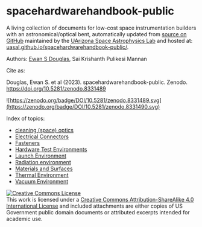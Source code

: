 # spacehardwarehandbook-public


A living collection of documents for low-cost space instrumentation builders with an astronomical/optical bent, automatically updated from [source on GitHub](https://github.com/uasal/spacehardwarehandbook-public) maintained by the [UArizona Space Astrophysics Lab](https://uasal.github.io) and hosted at: [uasal.github.io/spacehardwarehandbook-public/](https://uasal.github.io/spacehardwarehandbook-public/).


Authors: [Ewan S Douglas](https://www.ewandouglas.space/), Sai Krishanth Pulikesi Mannan

Cite as:

  Douglas, Ewan S. et al (2023). spacehardwarehandbook-public. Zenodo. https://doi.org/10.5281/zenodo.8331489
  
![https://zenodo.org/badge/DOI/10.5281/zenodo.8331489.svg](https://zenodo.org/badge/DOI/10.5281/zenodo.8331490.svg)

Index of topics:

- [cleaning (space) optics](space_optics_cleaning.md)
- [Electrical Connectors](electrical_connectors.md)
- [Fasteners](fasteners.md)
- [Hardware Test Environments](hardware_testing.md)
- [Launch Environment](launch.md)
- [Radiation environment](radiation.md)
- [Materials and Surfaces](materials_and_surfaces.md)
- [Thermal Environment](Thermal.md)
- [Vacuum Environment](vacuum.md)


<a rel="license" href="http://creativecommons.org/licenses/by-sa/4.0/"><img alt="Creative Commons License" style="border-width:0" src="https://i.creativecommons.org/l/by-sa/4.0/88x31.png" /></a><br />This work is licensed under a <a rel="license" href="http://creativecommons.org/licenses/by-sa/4.0/">Creative Commons Attribution-ShareAlike 4.0 International License</a> and included attachments are either copies of US Government public domain documents or attributed excerpts intended for academic use. 
